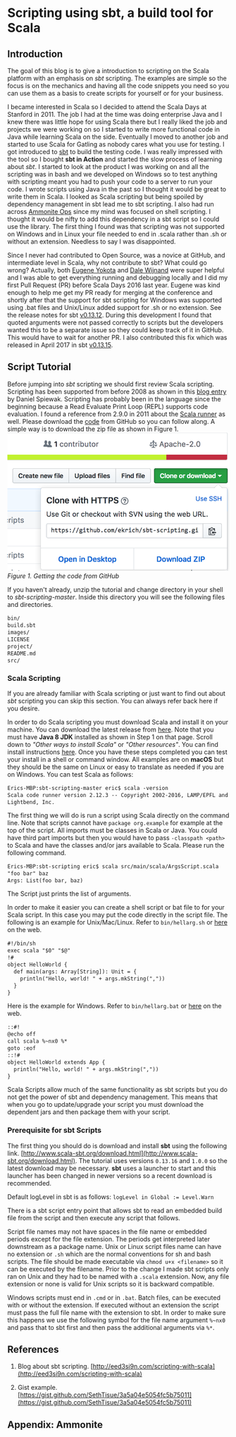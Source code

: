 # Scripting using sbt, a build tool for Scala
## Introduction

The goal of this blog is to give a introduction to scripting on the Scala platform with an emphasis on *sbt* scripting. The examples are simple so the focus is on the mechanics and having all the code snippets you need so you can use them as a basis to create scripts for yourself or for your business.

I became interested in Scala so I decided to attend the Scala Days at Stanford in 2011. The job I had at the time was doing enterprise Java and I knew there was little hope for using Scala there but I really liked the job and projects we were working on so I started to write more functional code in Java while learning Scala on the side. Eventually I moved to another job and started to use Scala for Gatling as nobody cares what you use for testing. I got introduced to [sbt](http://www.scala-sbt.org/) to build the testing code. I was really impressed with the tool so I bought **sbt in Action** and started the slow process of learning about *sbt*. I started to look at the product I was working on and all the scripting was in bash and we developed on Windows so to test anything with scripting meant you had to push your code to a server to run your code. I wrote scripts using Java in the past so I thought it would be great to write them in Scala. I looked as Scala scripting but being spoiled by dependency management in sbt lead me to sbt scripting. I also had run across [Ammonite Ops](http://ammonite.io/#Ammonite-Ops) since my mind was focused on shell scripting. I thought it would be nifty to add this dependency in a sbt script so I could use the library. The first thing I found was that scripting was not supported on Windows and in Linux your file needed to end in .scala rather than .sh or without an extension. Needless to say I was disappointed.

Since I never had contributed to Open Source, was a novice at GitHub, and intermediate level in Scala, why not contribute to sbt? What could go wrong? Actually, both [Eugene Yokota](https://github.com/eed3si9n) and [Dale Wijnand](https://github.com/dwijnand) were super helpful and I was able to get everything running and debugging locally and I did my first Pull Request (PR) before Scala Days 2016 last year. Eugene was kind enough to help me get my PR ready for merging at the conference and shortly after that the support for sbt scripting for Windows was supported using .bat files and Unix/Linux added support for .sh or no extension. See the release notes for sbt [v0.13.12](https://github.com/sbt/sbt/releases/v0.13.12). During this development I found that quoted arguments were not passed correctly to scripts but the developers wanted this to be a separate issue so they could keep track of it in GitHub. This would have to wait for another PR. I also contributed this fix which was released in April 2017 in sbt [v0.13.15](https://github.com/sbt/sbt/releases/tag/v0.13.15).

## Script Tutorial

Before jumping into *sbt* scripting we should first review Scala scripting. Scripting has been supported from before 2008 as shown in this [blog entry](http://www.codecommit.com/blog/scala/scala-as-a-scripting-language) by Daniel Spiewak. Scripting has probably been in the language since the beginning because a Read Evaluate Print Loop (REPL) supports code evaluation. I found a reference from 2.9.0 in 2011 about the [Scala runner](http://www.scala-lang.org/download/changelog.html#scala-runner) as well. Please download the [code](https://github.com/ekrich/sbt-scripting) from GitHub so you can follow along. A simple way is to download the zip file as shown in Figure 1.
![download image](images/sbt-scripting-download.png)
*Figure 1. Getting the code from GitHub*

If you haven't already, unzip the tutorial and change directory in your shell to *sbt-scripting-master*. Inside this directory you will see the following files and directories.

```
bin/
build.sbt
images/
LICENSE
project/
README.md
src/
```

### Scala Scripting

If you are already familiar with Scala scripting or just want to find out about *sbt* scripting you can skip this section. You can always refer back here if you desire.

In order to do Scala scripting you must download Scala and install it on your machine. You can download the latest release from [here](https://scala-lang.org/download/). Note that you must have **Java 8 JDK** installed as shown in Step 1 on that page. Scroll down to *"Other ways to install Scala"* or *"Other resources"*. You can find install instructions [here](https://scala-lang.org/download/install.html). Once you have these steps completed you can test your install in a shell or command window. All examples are on **macOS** but they should be the same on Linux or easy to translate as needed if you are on Windows. You can test Scala as follows:

``` script
Erics-MBP:sbt-scripting-master eric$ scala -version
Scala code runner version 2.12.3 -- Copyright 2002-2016, LAMP/EPFL and Lightbend, Inc.
```
The first thing we will do is run a script using Scala directly on the command line. Note that scripts cannot have `package org.example` for example at the top of the script. All imports must be classes in Scala or Java. You could have third part imports but then you would have to pass `-classpath <path>` to Scala and have the classes and/or jars available to Scala. Please run the following command.

```
Erics-MBP:sbt-scripting eric$ scala src/main/scala/ArgsScript.scala "foo bar" baz
Args: List(foo bar, baz)
```

The Script just prints the list of arguments.

In order to make it easier you can create a shell script or bat file to for your Scala script. In this case you may put the code directly in the script file. The following is an example for Unix/Mac/Linux. Refer to `bin/hellarg.sh` or [here](https://github.com/ekrich/sbt-scripting/blob/master/bin/helloarg.sh) on the web.

```Shell
#!/bin/sh
exec scala "$0" "$@"
!#
object HelloWorld {
  def main(args: Array[String]): Unit = {
  	println("Hello, world! " + args.mkString(","))
  }
}
```
Here is the example for Windows. Refer to `bin/hellarg.bat` or [here](https://github.com/ekrich/sbt-scripting/blob/master/bin/helloarg.bat) on the web.

```Batchfile
::#!
@echo off
call scala %~nx0 %*
goto :eof
::!#
object HelloWorld extends App {
  println("Hello, world! " + args.mkString(","))
}
```

Scala Scripts allow much of the same functionality as sbt scripts but you do not get the power of sbt and dependency management. This means that when you go to update/upgrade your script you must download the dependent jars and then package them with your script.

### Prerequisite for sbt Scripts

The first thing you should do is download and install **sbt** using the following link. [http://www.scala-sbt.org/download.html](http://www.scala-sbt.org/download.html). The tutorial uses versions `0.13.16` and `1.0.0` so the latest download may be necessary. **sbt** uses a launcher to start and this launcher has been changed in newer versions so a recent download is recommended.

Default logLevel in sbt is as follows: `logLevel in Global := Level.Warn`

There is a sbt script entry point that allows sbt to read an embedded build file from the script and then execute any script that follows.

 
Script file names may not have spaces in the file name or embedded periods except for the file extension. The periods get interpreted later downstream as a package name. Unix or Linux script files name can have no extension or `.sh` which are the normal conventions for sh and bash scripts. The file should be made executable via `chmod u+x <filename>` so it can be executed by the filename. Prior to the change I made sbt scripts only ran on Unix and they had to be named with a `.scala` extension. Now, any file extension or none is valid for Unix scripts so it is backward compatible.

Windows scripts must end in `.cmd` or in `.bat`. Batch files, can be executed with or without the extension. If executed without an extension the script must pass the full file name with the extension to sbt. In order to make sure this happens we use the following symbol for the file name argument `%~nx0` and pass that to sbt first and then pass the additional arguments via `%*`.


## References
1. Blog about sbt scripting. [http://eed3si9n.com/scripting-with-scala](http://eed3si9n.com/scripting-with-scala) 

2. Gist example. [https://gist.github.com/SethTisue/3a5a04e5054fc5b75011](https://gist.github.com/SethTisue/3a5a04e5054fc5b75011)

## Appendix: Ammonite



